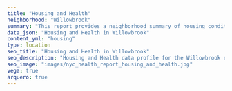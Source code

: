```yaml
---
title: "Housing and Health"
neighborhood: "Willowbrook"
summary: "This report provides a neighborhood summary of housing conditions and related health outcomes. It also describes population characteristics that can increase vulnerability to housing hazards."
data_json: "Housing and Health in Willowbrook"
content_yml: "housing"
type: location
seo_title: "Housing and Health in Willowbrook"
seo_description: "Housing and Health data profile for the Willowbrook neighborhood of NYC."
seo_image: "images/nyc_health_report_housing_and_health.jpg"
vega: true
arquero: true
---
```

